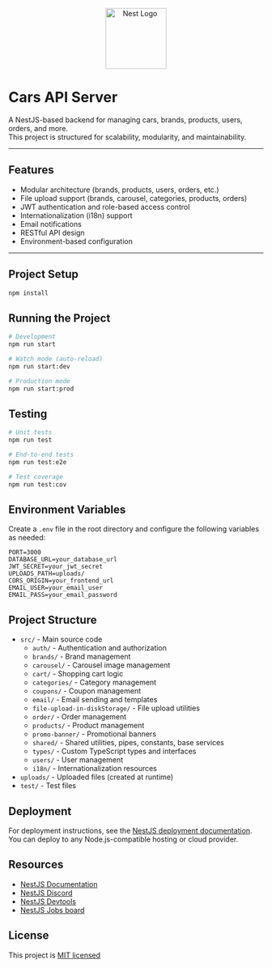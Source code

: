 <p align="center">
  <img src="https://nestjs.com/img/logo-small.svg" width="120" alt="Nest Logo" />
</p>

# Cars API Server

A NestJS-based backend for managing cars, brands, products, users, orders, and more.  
This project is structured for scalability, modularity, and maintainability.

---

## Features

- Modular architecture (brands, products, users, orders, etc.)
- File upload support (brands, carousel, categories, products, orders)
- JWT authentication and role-based access control
- Internationalization (i18n) support
- Email notifications
- RESTful API design
- Environment-based configuration

---

## Project Setup

```bash
npm install
```

## Running the Project

```bash
# Development
npm run start

# Watch mode (auto-reload)
npm run start:dev

# Production mode
npm run start:prod
```

## Testing

```bash
# Unit tests
npm run test

# End-to-end tests
npm run test:e2e

# Test coverage
npm run test:cov
```

## Environment Variables

Create a `.env` file in the root directory and configure the following variables as needed:

```
PORT=3000
DATABASE_URL=your_database_url
JWT_SECRET=your_jwt_secret
UPLOADS_PATH=uploads/
CORS_ORIGIN=your_frontend_url
EMAIL_USER=your_email_user
EMAIL_PASS=your_email_password
```

## Project Structure

- `src/` - Main source code
  - `auth/` - Authentication and authorization
  - `brands/` - Brand management
  - `carousel/` - Carousel image management
  - `cart/` - Shopping cart logic
  - `categories/` - Category management
  - `coupons/` - Coupon management
  - `email/` - Email sending and templates
  - `file-upload-in-diskStorage/` - File upload utilities
  - `order/` - Order management
  - `products/` - Product management
  - `promo-banner/` - Promotional banners
  - `shared/` - Shared utilities, pipes, constants, base services
  - `types/` - Custom TypeScript types and interfaces
  - `users/` - User management
  - `i18n/` - Internationalization resources
- `uploads/` - Uploaded files (created at runtime)
- `test/` - Test files

## Deployment

For deployment instructions, see the [NestJS deployment documentation](https://docs.nestjs.com/deployment).  
You can deploy to any Node.js-compatible hosting or cloud provider.

## Resources

- [NestJS Documentation](https://docs.nestjs.com)
- [NestJS Discord](https://discord.gg/G7Qnnhy)
- [NestJS Devtools](https://devtools.nestjs.com)
- [NestJS Jobs board](https://jobs.nestjs.com)

## License

This project is [MIT licensed](LICENSE)